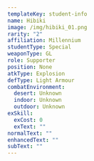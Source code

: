 ```yaml
---
templateKey: student-info
name: Hibiki
image: /img/hibiki_01.png
rarity: "2"
affiliation: Millennium
studentType: Special
weaponType: GL
role: Supporter
position: None
atkType: Explosion
defType: Light Armour
combatEnvironment:
  desert: Unknown
  indoor: Unknown
  outdoor: Unknown
exSkill:
  exCost: 0
  exText: ""
normalText: ""
enhancedText: ""
subText: ""
---
```

